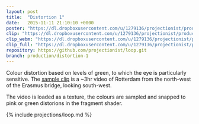 ```yaml
---
layout: post
title:  "Distortion 1"
date:   2015-11-11 21:10:10 +0000
poster: "https://dl.dropboxusercontent.com/u/1279136/projectionist/productions/distortion-1/poster.png"
clip: "https://dl.dropboxusercontent.com/u/1279136/projectionist/productions/distortion-1/clip600.mp4"
clip_webm: "https://dl.dropboxusercontent.com/u/1279136/projectionist/productions/distortion-1/clip600.webm"
clip_full: "https://dl.dropboxusercontent.com/u/1279136/projectionist/productions/distortion-1/original.mov"
repository: https://github.com/projectionist/loop.git
branch: production/distortion-1
---
```


Colour distortion based on levels of green, to which the eye is particularly sensitive.
The [sample clip](https://dl.dropboxusercontent.com/u/1279136/projectionist/productions/distortion-1/IMG_0024.m4v) is a ~3hr video of Rotterdam from the north-west of the Erasmus bridge, looking south-west.

The video is loaded as a texture, the colours are sampled and snapped to pink or green distorions in the fragment shader.

{% include projections/loop.md %}
